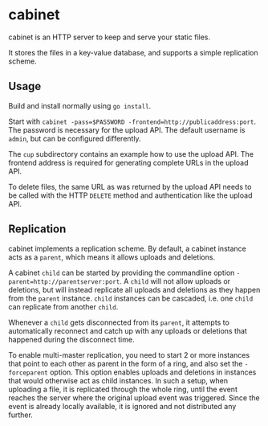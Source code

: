 # cabinet
cabinet is an HTTP server to keep and serve your static files.

It stores the files in a key-value database, and supports a simple replication
scheme.

## Usage

Build and install normally using `go install`.

Start with `cabinet -pass=$PASSWORD -frontend=http://publicaddress:port`. The 
password is necessary for the upload API. The default username is `admin`, but 
can be configured differently.

The `cup` subdirectory contains an example how to use the upload API. The 
frontend address is required for generating complete URLs in the upload API.

To delete files, the same URL as was returned by the upload API needs to be 
called with the HTTP `DELETE` method and authentication like the upload API.

## Replication

cabinet implements a replication scheme. By default, a cabinet instance acts as 
a `parent`, which means it allows uploads and deletions.

A cabinet `child` can be started by providing the commandline option 
`-parent=http://parentserver:port`. A `child` will not allow uploads or 
deletions, but will instead replicate all uploads and deletions as they happen 
from the `parent` instance. `child` instances can be cascaded, i.e. one `child` 
can replicate from another `child`.

Whenever a `child` gets disconnected from its `parent`, it attempts to 
automatically reconnect and catch up with any uploads or deletions that 
happened during the disconnect time.

To enable multi-master replication, you need to start 2 or more instances that
point to each other as parent in the form of a ring, and also set the 
`-forceparent` option. This option enables uploads and deletions in instances 
that would otherwise act as child instances. In such a setup, when uploading a 
file, it is replicated through the whole ring, until the event reaches the 
server where the original upload event was triggered. Since the event is 
already locally available, it is ignored and not distributed any further.

